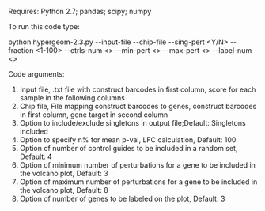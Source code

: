 Requires:
Python 2.7;
pandas;
scipy;
numpy

To run this code type:

python hypergeom-2.3.py --input-file <Path to inputfile> --chip-file <Path to chip file> --sing-pert <Y/N> --fraction <1-100> --ctrls-num <> --min-pert <> --max-pert <> --label-num <>


Code arguments:
1. Input file, .txt file with construct barcodes in first column, score for each sample in the following columns
2. Chip file, File mapping construct barcodes to genes, construct barcodes in first column, gene target in second column
3. Option to include/exclude singletons in output file;Default: Singletons included
4. Option to specify n% for mean p-val, LFC calculation, Default: 100
5. Option of number of control guides to be included in a random set, Default: 4
6. Option of minimum number of perturbations for a gene to be included in the volcano plot, Default: 3
7. Option of maximum number of perturbations for a gene to be included in the volcano plot, Default: 8
8. Option of number of genes to be labeled on the plot, Default: 3
